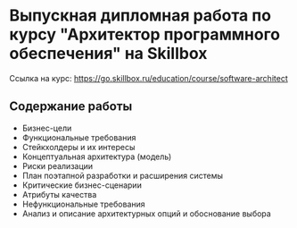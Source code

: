 # Выпускная дипломная работа по курсу "Архитектор программного обеспечения" на Skillbox
Ссылка на курс: https://go.skillbox.ru/education/course/software-architect

## Содержание работы
- Бизнес-цели
- Функциональные требования
- Стейкхолдеры и их интересы
- Концептуальная архитектура (модель)
- Риски реализации
- План поэтапной разработки и расширения системы
- Критические бизнес-сценарии
- Атрибуты качества
- Нефункциональные требования
- Анализ и описание архитектурных опций и обоснование выбора
